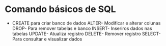 # Comando básicos de SQL
- CREATE para criar banco de dados
ALTER- Modificar e alterar colunas
DROP- Para remover tabelas e banco
INSERT- Inseriros dados nas tabelas
UPDATE- Atualiza registro
DELETE- Remover registro
SELECT- Para consultar e visualizar dados

